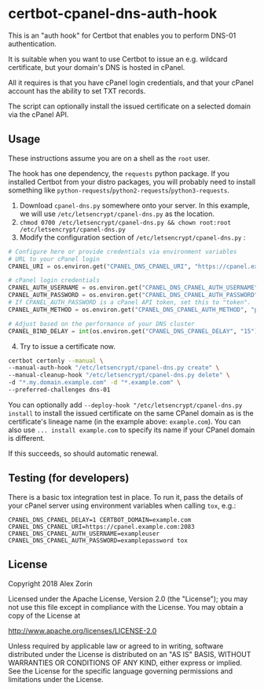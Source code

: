 # certbot-cpanel-dns-auth-hook

This is an "auth hook" for Certbot that enables you to perform DNS-01 authentication.

It is suitable when you want to use Certbot to issue an e.g. wildcard certificate, but your domain's DNS is hosted in cPanel.

All it requires is that you have cPanel login credentials, and that your cPanel account has the ability to set TXT records.

The script can optionally install the issued certificate on a selected domain via the cPanel API.

## Usage

These instructions assume you are on a shell as the `root` user.

The hook has one dependency, the  `requests` python package. If you installed Certbot from your distro packages, you will probably need to
install something like `python-requests`/`python2-requests`/`python3-requests`.

1. Download `cpanel-dns.py` somewhere onto your server. In this example, we will use `/etc/letsencrypt/cpanel-dns.py` as the location.
2. `chmod 0700 /etc/letsencrypt/cpanel-dns.py && chown root:root /etc/letsencrypt/cpanel-dns.py`
3. Modify the configuration section of `/etc/letsencrypt/cpanel-dns.py` :

```python
# Configure here or provide credentials via environment variables
# URL to your cPanel login
CPANEL_URI = os.environ.get("CPANEL_DNS_CPANEL_URI", "https://cpanel.example.com:2083")

# cPanel login credentials
CPANEL_AUTH_USERNAME = os.environ.get("CPANEL_DNS_CPANEL_AUTH_USERNAME", "username")
CPANEL_AUTH_PASSWORD = os.environ.get("CPANEL_DNS_CPANEL_AUTH_PASSWORD", "password")
# If CPANEL_AUTH_PASSWORD is a cPanel API token, set this to "token".
CPANEL_AUTH_METHOD = os.environ.get("CPANEL_DNS_CPANEL_AUTH_METHOD", "password")

# Adjust based on the performance of your DNS cluster
CPANEL_BIND_DELAY = int(os.environ.get("CPANEL_DNS_CPANEL_DELAY", "15"))
```

4. Try to issue a certificate now.

```bash
certbot certonly --manual \
--manual-auth-hook "/etc/letsencrypt/cpanel-dns.py create" \
--manual-cleanup-hook "/etc/letsencrypt/cpanel-dns.py delete" \
-d "*.my.domain.example.com" -d "*.example.com" \
--preferred-challenges dns-01
```

You can optionally add `--deploy-hook "/etc/letsencrypt/cpanel-dns.py install` to install the issued certificate on the same CPanel domain as is the certificate's lineage name (in the example above: `example.com`). You can also use `... install example.com` to specify its name if your CPanel domain is different.

If this succeeds, so should automatic renewal.


## Testing (for developers)
There is a basic tox integration test in place. To run it, pass the details of your cPanel server using environment variables when calling `tox`, e.g.:

    CPANEL_DNS_CPANEL_DELAY=1 CERTBOT_DOMAIN=example.com CPANEL_DNS_CPANEL_URI=https://cpanel.example.com:2083 CPANEL_DNS_CPANEL_AUTH_USERNAME=exampleuser CPANEL_DNS_CPANEL_AUTH_PASSWORD=examplepassword tox

## License

Copyright 2018 Alex Zorin

Licensed under the Apache License, Version 2.0 (the "License"); you may not use this file except in compliance with the License. You may obtain a copy of the License at

http://www.apache.org/licenses/LICENSE-2.0

Unless required by applicable law or agreed to in writing, software distributed under the License is distributed on an "AS IS" BASIS, WITHOUT WARRANTIES OR CONDITIONS OF ANY KIND, either express or implied. See the License for the specific language governing permissions and limitations under the License.
